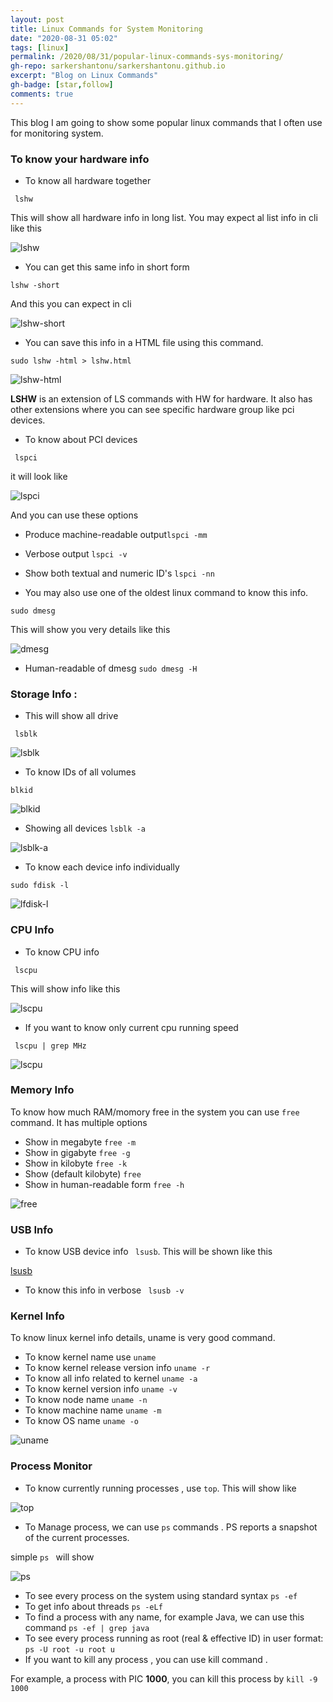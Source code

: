 ```yaml
---
layout: post
title: Linux Commands for System Monitoring
date: "2020-08-31 05:02"
tags: [linux]
permalink: /2020/08/31/popular-linux-commands-sys-monitoring/
gh-repo: sarkershantonu/sarkershantonu.github.io
excerpt: "Blog on Linux Commands"
gh-badge: [star,follow]
comments: true
---
```


This blog I am going to show some popular linux commands that I often use for monitoring system.  

### To know your hardware info 
- To know all hardware together 

``` lshw```

This will show all hardware info in long list. You may expect al list info in cli like this 

![lshw](/images/linux/popular-commands/lshw.JPG)

- You can get this same info in short form 

```lshw -short```

And this you can expect in cli 

![lshw-short](/images/linux/popular-commands/lshw-short.JPG)

- You can save this info in a HTML file using this command. 

```sudo lshw -html > lshw.html```

![lshw-html](/images/linux/popular-commands/lshw-html.JPG)

**LSHW** is an extension of LS commands with HW for hardware. It also has other extensions where you can see specific hardware group like pci devices. 


- To know about PCI devices 

``` lspci```

it will look like

![lspci](/images/linux/popular-commands/lspci.JPG)

And you can use these options 

- Produce machine-readable output```lspci -mm```

- Verbose output ```lspci -v```

- Show both textual and numeric ID's ```lspci -nn```

- You may also use one of the oldest linux command to know this info. 

```sudo dmesg```

This will show you very details like this 

![dmesg](/images/linux/popular-commands/dmesg.JPG)

- Human-readable of dmesg  ```sudo dmesg -H```

### Storage Info : 

- This will show all drive 

``` lsblk```

![lsblk](/images/linux/popular-commands/lsblk.JPG)

- To know IDs of all volumes 

```blkid```

![blkid](/images/linux/popular-commands/blkid.JPG)

- Showing all devices ```lsblk -a```

![lsblk-a](/images/linux/popular-commands/lsblk-a.JPG)

- To know each device info individually 

```sudo fdisk -l```

![lfdisk-l](/images/linux/popular-commands/fdisk-l.JPG)

### CPU Info 

- To know CPU info 

``` lscpu```

This will show info like this 

![lscpu](/images/linux/popular-commands/lscpu.JPG)

- If you want to know only current cpu running speed 

``` lscpu | grep MHz```

![lscpu](/images/linux/popular-commands/lscpu-mhz.JPG)

### Memory Info 

To know how much RAM/momory free in the system you can use ```free``` command. It has multiple options 

- Show in megabyte ```free -m```
- Show in gigabyte ```free -g```
- Show in kilobyte ```free -k```
- Show (default kilobyte) ```free```
- Show in human-readable form ```free -h```

![free](/images/linux/popular-commands/free.JPG)

### USB Info 

- To know USB device info ``` lsusb```. This will be shown like this 

[lsusb](/images/linux/popular-commands/lsusb.JPG)

- To know this info in verbose ``` lsusb -v```

### Kernel Info 
To know linux kernel info details, uname is very good command.

- To know kernel name use ```uname```
- To know kernel release version info ```uname -r```
- To know all info related to kernel ```uname -a```
- To know kernel version info ```uname -v```
- To know node name ```uname -n```
- To know machine name ```uname -m```
- To know OS name ```uname -o```

![uname](/images/linux/popular-commands/uname.JPG)

### Process Monitor

- To know currently running processes , use ```top```. This will show like 

![top](/images/linux/popular-commands/top.JPG)

- To Manage process, we can use ```ps``` commands . PS reports a snapshot of the current processes.

simple ```ps ``` will show 

![ps](/images/linux/popular-commands/ps.JPG)

- To see every process on the system using standard syntax ```ps -ef ```
- To get info about threads ```ps -eLf```
- To find a process with any name, for example Java, we can use this command ```ps -ef | grep java```
- To see every process running as root (real & effective ID) in user format: ```ps -U root -u root u```
- If you want to kill any process , you can use kill command . 
  
For example, a process with PIC **1000**, you can kill this process by ```kill -9 1000```

